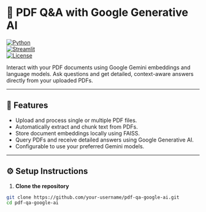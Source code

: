 # 📄 PDF Q&A with Google Generative AI

[![Python](https://img.shields.io/badge/python-3.10-blue)](https://www.python.org/)  
[![Streamlit](https://img.shields.io/badge/streamlit-1.48.1-orange)](https://streamlit.io/)  
[![License](https://img.shields.io/badge/license-MIT-green)](LICENSE)

Interact with your PDF documents using Google Gemini embeddings and language models. Ask questions and get detailed, context-aware answers directly from your uploaded PDFs.

---

## 🚀 Features

- Upload and process single or multiple PDF files.
- Automatically extract and chunk text from PDFs.
- Store document embeddings locally using FAISS.
- Query PDFs and receive detailed answers using Google Generative AI.
- Configurable to use your preferred Gemini models.

---

## ⚙️ Setup Instructions

1. **Clone the repository**

```bash
git clone https://github.com/your-username/pdf-qa-google-ai.git
cd pdf-qa-google-ai
